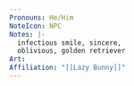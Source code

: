 ```yaml
---
Pronouns: He/Him
NoteIcon: NPC
Notes: |-
  infectious smile, sincere,
  oblivious, golden retriever
Art: 
Affiliation: "[[Lazy Bunny]]"
---
```

